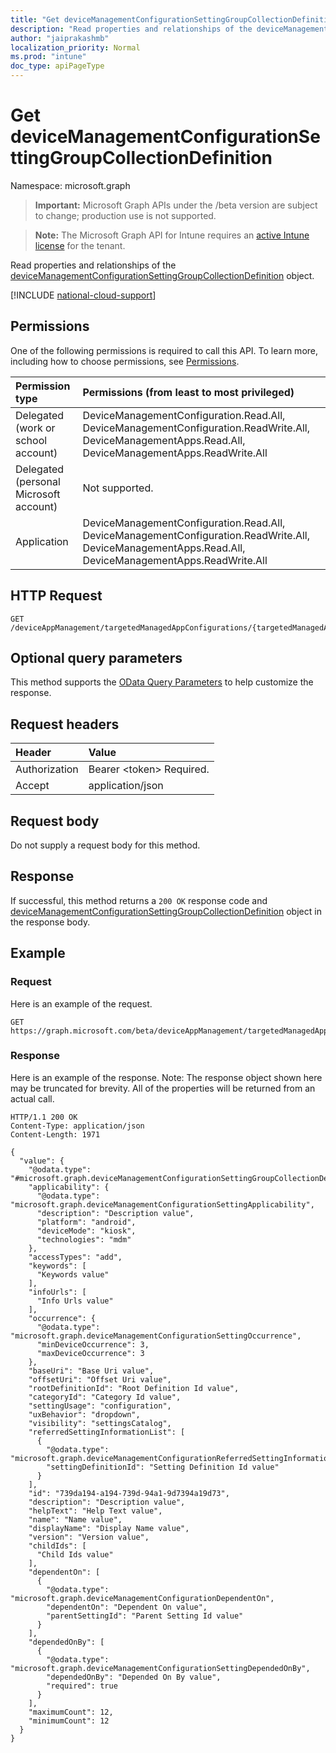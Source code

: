 ```yaml
---
title: "Get deviceManagementConfigurationSettingGroupCollectionDefinition"
description: "Read properties and relationships of the deviceManagementConfigurationSettingGroupCollectionDefinition object."
author: "jaiprakashmb"
localization_priority: Normal
ms.prod: "intune"
doc_type: apiPageType
---
```


# Get deviceManagementConfigurationSettingGroupCollectionDefinition

Namespace: microsoft.graph

> **Important:** Microsoft Graph APIs under the /beta version are subject to change; production use is not supported.

> **Note:** The Microsoft Graph API for Intune requires an [active Intune license](https://go.microsoft.com/fwlink/?linkid=839381) for the tenant.

Read properties and relationships of the [deviceManagementConfigurationSettingGroupCollectionDefinition](../resources/intune-mam-devicemanagementconfigurationsettinggroupcollectiondefinition.md) object.

[!INCLUDE [national-cloud-support](../../includes/all-clouds.md)]

## Permissions
One of the following permissions is required to call this API. To learn more, including how to choose permissions, see [Permissions](/graph/permissions-reference).

|Permission type|Permissions (from least to most privileged)|
|:---|:---|
|Delegated (work or school account)|DeviceManagementConfiguration.Read.All, DeviceManagementConfiguration.ReadWrite.All, DeviceManagementApps.Read.All, DeviceManagementApps.ReadWrite.All|
|Delegated (personal Microsoft account)|Not supported.|
|Application|DeviceManagementConfiguration.Read.All, DeviceManagementConfiguration.ReadWrite.All, DeviceManagementApps.Read.All, DeviceManagementApps.ReadWrite.All|

## HTTP Request
<!-- {
  "blockType": "ignored"
}
-->
``` http
GET /deviceAppManagement/targetedManagedAppConfigurations/{targetedManagedAppConfigurationId}/settings/{deviceManagementConfigurationSettingId}/settingDefinitions/{deviceManagementConfigurationSettingDefinitionId}
```

## Optional query parameters
This method supports the [OData Query Parameters](/graph/query-parameters) to help customize the response.

## Request headers
|Header|Value|
|:---|:---|
|Authorization|Bearer &lt;token&gt; Required.|
|Accept|application/json|

## Request body
Do not supply a request body for this method.

## Response
If successful, this method returns a `200 OK` response code and [deviceManagementConfigurationSettingGroupCollectionDefinition](../resources/intune-mam-devicemanagementconfigurationsettinggroupcollectiondefinition.md) object in the response body.

## Example

### Request
Here is an example of the request.
``` http
GET https://graph.microsoft.com/beta/deviceAppManagement/targetedManagedAppConfigurations/{targetedManagedAppConfigurationId}/settings/{deviceManagementConfigurationSettingId}/settingDefinitions/{deviceManagementConfigurationSettingDefinitionId}
```

### Response
Here is an example of the response. Note: The response object shown here may be truncated for brevity. All of the properties will be returned from an actual call.
``` http
HTTP/1.1 200 OK
Content-Type: application/json
Content-Length: 1971

{
  "value": {
    "@odata.type": "#microsoft.graph.deviceManagementConfigurationSettingGroupCollectionDefinition",
    "applicability": {
      "@odata.type": "microsoft.graph.deviceManagementConfigurationSettingApplicability",
      "description": "Description value",
      "platform": "android",
      "deviceMode": "kiosk",
      "technologies": "mdm"
    },
    "accessTypes": "add",
    "keywords": [
      "Keywords value"
    ],
    "infoUrls": [
      "Info Urls value"
    ],
    "occurrence": {
      "@odata.type": "microsoft.graph.deviceManagementConfigurationSettingOccurrence",
      "minDeviceOccurrence": 3,
      "maxDeviceOccurrence": 3
    },
    "baseUri": "Base Uri value",
    "offsetUri": "Offset Uri value",
    "rootDefinitionId": "Root Definition Id value",
    "categoryId": "Category Id value",
    "settingUsage": "configuration",
    "uxBehavior": "dropdown",
    "visibility": "settingsCatalog",
    "referredSettingInformationList": [
      {
        "@odata.type": "microsoft.graph.deviceManagementConfigurationReferredSettingInformation",
        "settingDefinitionId": "Setting Definition Id value"
      }
    ],
    "id": "739da194-a194-739d-94a1-9d7394a19d73",
    "description": "Description value",
    "helpText": "Help Text value",
    "name": "Name value",
    "displayName": "Display Name value",
    "version": "Version value",
    "childIds": [
      "Child Ids value"
    ],
    "dependentOn": [
      {
        "@odata.type": "microsoft.graph.deviceManagementConfigurationDependentOn",
        "dependentOn": "Dependent On value",
        "parentSettingId": "Parent Setting Id value"
      }
    ],
    "dependedOnBy": [
      {
        "@odata.type": "microsoft.graph.deviceManagementConfigurationSettingDependedOnBy",
        "dependedOnBy": "Depended On By value",
        "required": true
      }
    ],
    "maximumCount": 12,
    "minimumCount": 12
  }
}
```
